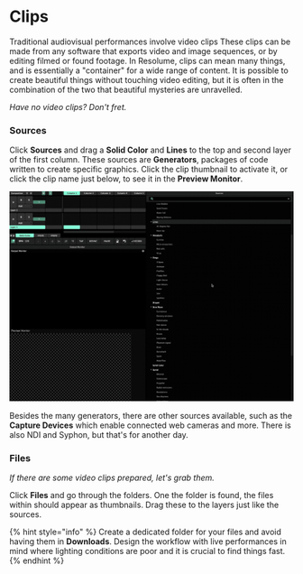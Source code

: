 # Clips

Traditional audiovisual performances involve video clips These clips can be made from any software that exports video and image sequences, or by editing filmed or found footage. In Resolume, clips can mean many things, and is essentially a "container" for a wide range of content. It is possible to create beautiful things without touching video editing, but it is often in the combination of the two that beautiful mysteries are unravelled.

_Have no video clips? Don't fret._ 

### Sources

Click **Sources** and drag a **Solid Color** and **Lines** to the top and second layer of the first column. These sources are **Generators**, packages of code written to create specific graphics. Click the clip thumbnail to activate it, or click the clip name just below, to see it in the **Preview Monitor**.

![](../../../../.gitbook/assets/resolume-sources%20%281%29.gif)

Besides the many generators, there are other sources available, such as the **Capture Devices** which enable connected web cameras and more. There is also NDI and Syphon, but that's for another day.

### Files

_If there are some video clips prepared, let's grab them._

Click **Files** and go through the folders. One the folder is found, the files within should appear as thumbnails. Drag these to the layers just like the sources.

{% hint style="info" %}
Create a dedicated folder for your files and avoid having them in **Downloads**. Design the workflow with live performances in mind where lighting conditions are poor and it is crucial to find things fast.
{% endhint %}



